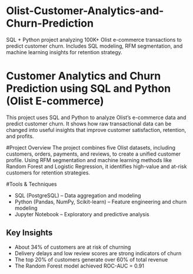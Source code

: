 # Olist-Customer-Analytics-and-Churn-Prediction
SQL + Python project analyzing 100K+ Olist e-commerce transactions to predict customer churn. Includes SQL modeling, RFM segmentation, and machine learning insights for retention strategy.

# Customer Analytics and Churn Prediction using SQL and Python (Olist E-commerce)

This project uses SQL and Python to analyze Olist’s e-commerce data and predict customer churn. It shows how raw transactional data can be changed into useful insights that improve customer satisfaction, retention, and profits.

#Project Overview
The project combines five Olist datasets, including customers, orders, payments, and reviews, to create a unified customer profile. Using RFM segmentation and machine learning methods like Random Forest and Logistic Regression, it identifies high-value and at-risk customers for retention strategies.

#Tools & Techniques
- SQL (PostgreSQL) – Data aggregation and modeling  
- Python (Pandas, NumPy, Scikit-learn) – Feature engineering and churn modeling  
- Jupyter Notebook – Exploratory and predictive analysis

## Key Insights
- About 34% of customers are at risk of churning  
- Delivery delays and low review scores are strong indicators of churn  
- The top 20% of customers generate over 60% of total revenue  
- The Random Forest model achieved ROC-AUC = 0.91
